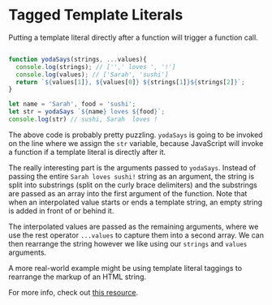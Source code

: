 # Tagged Template Literals

Putting a template literal directly after a function will trigger a function call.

```js

function yodaSays(strings, ...values){
  console.log(strings); // ['',' loves ', '!']
  console.log(values); // ['Sarah', 'sushi']
  return `${values[1]}, ${values[0]} ${strings[1]}${strings[2]}`;
}

let name = 'Sarah', food = 'sushi';
let str = yodaSays `${name} loves ${food}`;
console.log(str) // sushi, Sarah  loves !
```

The above code is probably pretty puzzling. `yodaSays` is going to be invoked on the line where we assign the `str` variable, because JavaScript will invoke a function if a template literal is directly after it.

The really interesting part is the arguments passed to `yodaSays`. Instead of passing the entire `Sarah loves sushi!` string as an argument, the string is split into substrings (split on the curly brace delimiters) and the substrings are passed as an array into the first argument of the function. Note that when an interpolated value starts or ends a template string, an empty string is added in front of or behind it.

 The interpolated values are passed as the remaining arguments, where we use the rest operator `...values` to capture them into a second array. We can then rearrange the string however we like using our `strings` and `values` arguments.

 A more real-world example might be using template literal taggings to rearrange the markup of an HTML string.

For more info, check out [this resource][mdn-literals].

[mdn-literals]: https://developer.mozilla.org/en-US/docs/Web/JavaScript/Reference/Template_literals
